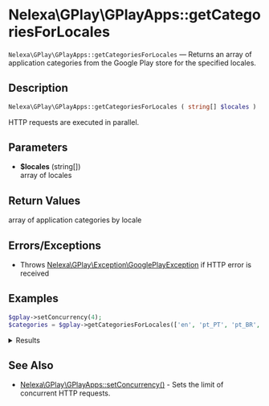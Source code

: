# Nelexa\GPlay\GPlayApps::getCategoriesForLocales
`Nelexa\GPlay\GPlayApps::getCategoriesForLocales` — Returns an array of application categories from the Google Play store for the specified locales.

## Description
```php
Nelexa\GPlay\GPlayApps::getCategoriesForLocales ( string[] $locales ) : Nelexa\GPlay\Model\Category[][]
```
HTTP requests are executed in parallel.

## Parameters
* **$locales** (string[])  
array of locales

## Return Values
array of application categories by locale


## Errors/Exceptions
* Throws [Nelexa\GPlay\Exception\GooglePlayException](../GooglePlayException/README.md) if HTTP error is received
## Examples
```php
$gplay->setConcurrency(4);
$categories = $gplay->getCategoriesForLocales(['en', 'pt_PT', 'pt_BR', 'fr']);
```
<details>
  <summary>Results</summary>

```php
array:4 [
    "en_US" => array:58 [
      0 => class Nelexa\GPlay\Model\Category {
        -getId(): string: "ART_AND_DESIGN"
        -getName(): string: "Art & Design"
        -isGamesCategory(): bool: false
        -isFamilyCategory(): bool: false
        -isApplicationCategory(): bool: true
        -asArray(): array: …
        -jsonSerialize(): mixed: …
      }
      1 => class Nelexa\GPlay\Model\Category {
        -getId(): string: "AUTO_AND_VEHICLES"
        -getName(): string: "Auto & Vehicles"
        -isGamesCategory(): bool: false
        -isFamilyCategory(): bool: false
        -isApplicationCategory(): bool: true
        -asArray(): array: …
        -jsonSerialize(): mixed: …
      }
      …
    ]
    "pt_PT" => array:58 [
      0 => class Nelexa\GPlay\Model\Category {
        -getId(): string: "FOOD_AND_DRINK"
        -getName(): string: "Alimentação e bebida"
        -isGamesCategory(): bool: false
        -isFamilyCategory(): bool: false
        -isApplicationCategory(): bool: true
        -asArray(): array: …
        -jsonSerialize(): mixed: …
      }
      1 => class Nelexa\GPlay\Model\Category {
        -getId(): string: "ART_AND_DESIGN"
        -getName(): string: "Arte e design"
        -isGamesCategory(): bool: false
        -isFamilyCategory(): bool: false
        -isApplicationCategory(): bool: true
        -asArray(): array: …
        -jsonSerialize(): mixed: …
      }
      …
    ]
    "pt_BR" => array:58 [
      0 => class Nelexa\GPlay\Model\Category {
        -getId(): string: "ART_AND_DESIGN"
        -getName(): string: "Arte e design"
        -isGamesCategory(): bool: false
        -isFamilyCategory(): bool: false
        -isApplicationCategory(): bool: true
        -asArray(): array: …
        -jsonSerialize(): mixed: …
      }
      1 => class Nelexa\GPlay\Model\Category {
        -getId(): string: "BEAUTY"
        -getName(): string: "Beleza"
        -isGamesCategory(): bool: false
        -isFamilyCategory(): bool: false
        -isApplicationCategory(): bool: true
        -asArray(): array: …
        -jsonSerialize(): mixed: …
      }
      …
    ]
    "fr_FR" => array:58 [
      0 => class Nelexa\GPlay\Model\Category {
        -getId(): string: "NEWS_AND_MAGAZINES"
        -getName(): string: "Actualités et magazines"
        -isGamesCategory(): bool: false
        -isFamilyCategory(): bool: false
        -isApplicationCategory(): bool: true
        -asArray(): array: …
        -jsonSerialize(): mixed: …
      }
      1 => class Nelexa\GPlay\Model\Category {
        -getId(): string: "ART_AND_DESIGN"
        -getName(): string: "Art et design"
        -isGamesCategory(): bool: false
        -isFamilyCategory(): bool: false
        -isApplicationCategory(): bool: true
        -asArray(): array: …
        -jsonSerialize(): mixed: …
      }
      …
    ]
  ]
```

</details>

## See Also
* [Nelexa\GPlay\GPlayApps::setConcurrency()](gplayapps.setconcurrency.md) - Sets the limit of concurrent HTTP requests.
